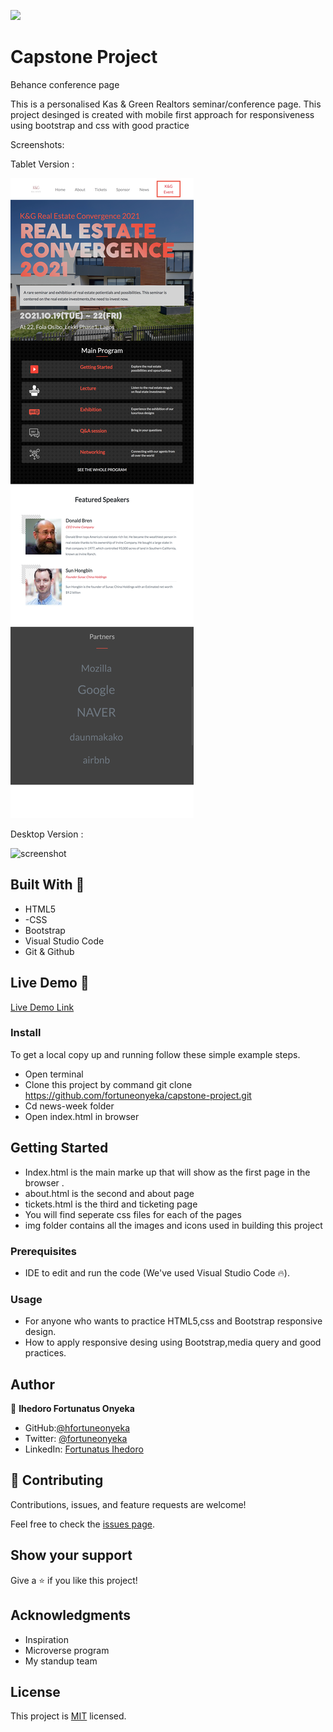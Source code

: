 ![](https://img.shields.io/badge/Microverse-blueviolet)

# Capstone Project

Behance conference page

This is a personalised Kas & Green Realtors seminar/conference page.
This project desinged is created with mobile first approach for responsiveness using bootstrap and css with good practice 

Screenshots:

Tablet Version :

![screenshot](./img/tablet-version.png)

Desktop Version :

![screenshot](./img/desktopversion.png)


## Built With 🔨

- HTML5
- -CSS
- Bootstrap
- Visual Studio Code
- Git & Github

## Live Demo 👀

[Live Demo Link](https://fortuneonyeka.github.io/capstone-project/)

### Install

To get a local copy up and running follow these simple example steps.
- Open terminal
- Clone this project by command git clone https://github.com/fortuneonyeka/capstone-project.git
- Cd news-week folder
- Open index.html in browser

## Getting Started 
- Index.html is the main marke up that will show as the first page in the browser .
- about.html is the second and about page
- tickets.html is the third and ticketing page
- You will find seperate css files for each of the pages
- img folder contains all the images and icons used in building this project

### Prerequisites

- IDE to edit and run the code (We've used Visual Studio Code 🔥).

### Usage

- For anyone who wants to practice HTML5,css and Bootstrap responsive design.
- How to apply responsive desing using Bootstrap,media query and good practices.

## Author

👤 **Ihedoro Fortunatus Onyeka**

- GitHub:[@hfortuneonyeka](https://github.com/fortuneonyeka)
- Twitter: [@fortuneonyeka](https://twitter.com/FortuneOnyeka)
- LinkedIn: [Fortunatus Ihedoro](https://www.linkedin.com/in/fortunatus-ihedoro-5a43711a3/)


## 🤝 Contributing

Contributions, issues, and feature requests are welcome!

Feel free to check the [issues page]().


## Show your support

Give a ⭐️ if you like this project!


## Acknowledgments


- Inspiration
- Microverse program 
- My standup team 

## License
This project is [MIT](./mit.md) licensed.
